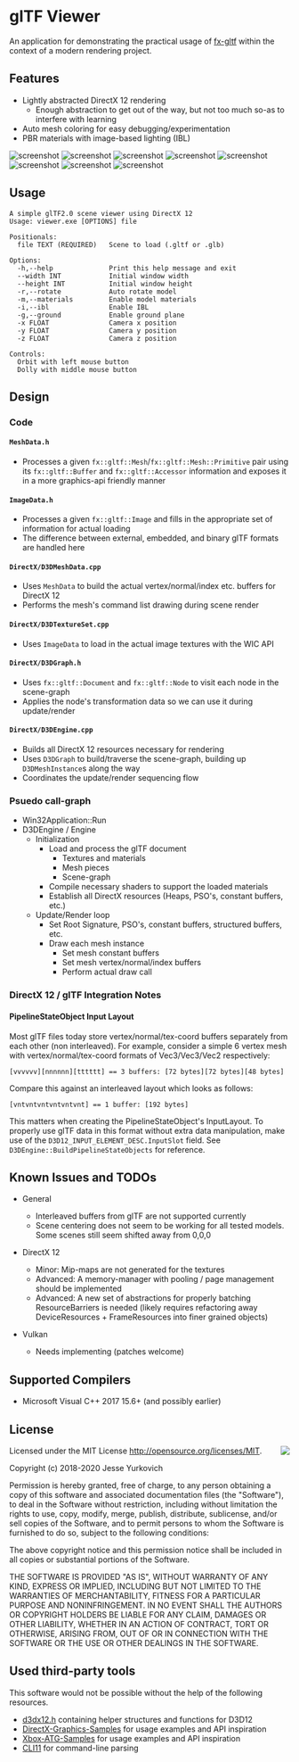 # glTF Viewer

An application for demonstrating the practical usage of [fx-gltf](https://github.com/jessey-git/fx-gltf) within the context of a modern rendering project.

## Features
* Lightly abstracted DirectX 12 rendering
    * Enough abstraction to get out of the way, but not too much so-as to interfere with learning
* Auto mesh coloring for easy debugging/experimentation
* PBR materials with image-based lighting (IBL)

![screenshot](screenshots/screenshot00.png)
![screenshot](screenshots/screenshot01.png)
![screenshot](screenshots/screenshot02.png)
![screenshot](screenshots/screenshot03.png)
![screenshot](screenshots/screenshot04.png)
![screenshot](screenshots/screenshot05.png)
![screenshot](screenshots/screenshot06.png)
![screenshot](screenshots/screenshot07.png)

## Usage
```
A simple glTF2.0 scene viewer using DirectX 12
Usage: viewer.exe [OPTIONS] file

Positionals:
  file TEXT (REQUIRED)   Scene to load (.gltf or .glb)

Options:
  -h,--help              Print this help message and exit
  --width INT            Initial window width
  --height INT           Initial window height
  -r,--rotate            Auto rotate model
  -m,--materials         Enable model materials
  -i,--ibl               Enable IBL
  -g,--ground            Enable ground plane
  -x FLOAT               Camera x position
  -y FLOAT               Camera y position
  -z FLOAT               Camera z position

Controls:
  Orbit with left mouse button
  Dolly with middle mouse button
```

## Design

### Code

#### ```MeshData.h```
* Processes a given ```fx::gltf::Mesh```/```fx::gltf::Mesh::Primitive``` pair using its ```fx::gltf::Buffer``` and ```fx::gltf::Accessor``` information and exposes it in a more graphics-api friendly manner

#### ```ImageData.h```
* Processes a given ```fx::gltf::Image``` and fills in the appropriate set of information for actual loading
* The difference between external, embedded, and binary glTF formats are handled here

#### ```DirectX/D3DMeshData.cpp```
* Uses ```MeshData``` to build the actual vertex/normal/index etc. buffers for DirectX 12
* Performs the mesh's command list drawing during scene render

#### ```DirectX/D3DTextureSet.cpp```
* Uses ```ImageData``` to load in the actual image textures with the WIC API

#### ```DirectX/D3DGraph.h```
* Uses ```fx::gltf::Document``` and ```fx::gltf::Node``` to visit each node in the scene-graph
* Applies the node's transformation data so we can use it during update/render

#### ```DirectX/D3DEngine.cpp```
* Builds all DirectX 12 resources necessary for rendering
* Uses ```D3DGraph``` to build/traverse the scene-graph, building up ```D3DMeshInstance```s along the way
* Coordinates the update/render sequencing flow

### Psuedo call-graph
* Win32Application::Run
* D3DEngine / Engine
    * Initialization
        * Load and process the glTF document
            * Textures and materials
            * Mesh pieces
            * Scene-graph
        * Compile necessary shaders to support the loaded materials
        * Establish all DirectX resources (Heaps, PSO's, constant buffers, etc.)
    * Update/Render loop
        * Set Root Signature, PSO's, constant buffers, structured buffers, etc. 
        * Draw each mesh instance
            * Set mesh constant buffers
            * Set mesh vertex/normal/index buffers
            * Perform actual draw call

### DirectX 12 / glTF Integration Notes

#### PipelineStateObject Input Layout
Most glTF files today store vertex/normal/tex-coord buffers separately from each other (non interleaved). For example, consider a simple 6 vertex mesh with vertex/normal/tex-coord formats of Vec3/Vec3/Vec2 respectively:

```[vvvvvv][nnnnnn][tttttt] == 3 buffers: [72 bytes][72 bytes][48 bytes]```

Compare this against an interleaved layout which looks as follows:

```[vntvntvntvntvntvnt] == 1 buffer: [192 bytes]```

This matters when creating the PipelineStateObject's InputLayout.  To properly use glTF data in this format without extra data manipulation, make use of the ```D3D12_INPUT_ELEMENT_DESC.InputSlot``` field.  See ```D3DEngine::BuildPipelineStateObjects``` for reference.

## Known Issues and TODOs
* General
    * Interleaved buffers from glTF are not supported currently
    * Scene centering does not seem to be working for all tested models. Some scenes still seem shifted away from 0,0,0

* DirectX 12
    * Minor: Mip-maps are not generated for the textures
    * Advanced: A memory-manager with pooling / page management should be implemented
    * Advanced: A new set of abstractions for properly batching ResourceBarriers is needed (likely requires refactoring away DeviceResources + FrameResources into finer grained objects)

* Vulkan
    * Needs implementing (patches welcome)

## Supported Compilers
* Microsoft Visual C++ 2017 15.6+ (and possibly earlier)

## License

<img align="right" src="http://opensource.org/trademarks/opensource/OSI-Approved-License-100x137.png">

Licensed under the MIT License <http://opensource.org/licenses/MIT>.

Copyright (c) 2018-2020 Jesse Yurkovich

Permission is hereby  granted, free of charge, to any  person obtaining a copy
of this software and associated  documentation files (the "Software"), to deal
in the Software  without restriction, including without  limitation the rights
to  use, copy,  modify, merge,  publish, distribute,  sublicense, and/or  sell
copies  of  the Software,  and  to  permit persons  to  whom  the Software  is
furnished to do so, subject to the following conditions:

The above copyright notice and this permission notice shall be included in all
copies or substantial portions of the Software.

THE SOFTWARE  IS PROVIDED "AS  IS", WITHOUT WARRANTY  OF ANY KIND,  EXPRESS OR
IMPLIED,  INCLUDING BUT  NOT  LIMITED TO  THE  WARRANTIES OF  MERCHANTABILITY,
FITNESS FOR  A PARTICULAR PURPOSE AND  NONINFRINGEMENT. IN NO EVENT  SHALL THE
AUTHORS  OR COPYRIGHT  HOLDERS  BE  LIABLE FOR  ANY  CLAIM,  DAMAGES OR  OTHER
LIABILITY, WHETHER IN AN ACTION OF  CONTRACT, TORT OR OTHERWISE, ARISING FROM,
OUT OF OR IN CONNECTION WITH THE SOFTWARE  OR THE USE OR OTHER DEALINGS IN THE
SOFTWARE.

## Used third-party tools

This software would not be possible without the help of the following resources.

* [d3dx12.h](https://github.com/Microsoft/DirectX-Graphics-Samples/tree/master/Libraries/D3DX12) containing helper structures and functions for D3D12
* [DirectX-Graphics-Samples](https://github.com/Microsoft/DirectX-Graphics-Samples) for usage examples and API inspiration
* [Xbox-ATG-Samples](https://github.com/Microsoft/Xbox-ATG-Samples) for usage examples and API inspiration
* [CLI11](https://github.com/CLIUtils/CLI11) for command-line parsing
